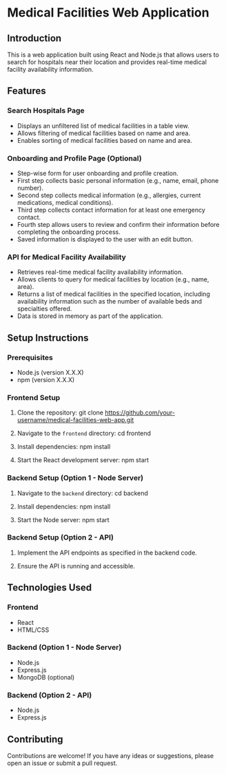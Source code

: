 # Medical Facilities Web Application

## Introduction
This is a web application built using React and Node.js that allows users to search for hospitals near their location and provides real-time medical facility availability information.

## Features

### Search Hospitals Page
- Displays an unfiltered list of medical facilities in a table view.
- Allows filtering of medical facilities based on name and area.
- Enables sorting of medical facilities based on name and area.

### Onboarding and Profile Page (Optional)
- Step-wise form for user onboarding and profile creation.
- First step collects basic personal information (e.g., name, email, phone number).
- Second step collects medical information (e.g., allergies, current medications, medical conditions).
- Third step collects contact information for at least one emergency contact.
- Fourth step allows users to review and confirm their information before completing the onboarding process.
- Saved information is displayed to the user with an edit button.

### API for Medical Facility Availability
- Retrieves real-time medical facility availability information.
- Allows clients to query for medical facilities by location (e.g., name, area).
- Returns a list of medical facilities in the specified location, including availability information such as the number of available beds and specialties offered.
- Data is stored in memory as part of the application.

## Setup Instructions

### Prerequisites
- Node.js (version X.X.X)
- npm (version X.X.X)

### Frontend Setup
1. Clone the repository:
git clone https://github.com/your-username/medical-facilities-web-app.git

2. Navigate to the `frontend` directory:
cd frontend

3. Install dependencies:
npm install

4. Start the React development server:
npm start

### Backend Setup (Option 1 - Node Server)
1. Navigate to the `backend` directory:
cd backend

2. Install dependencies:
npm install

3. Start the Node server:
npm start

### Backend Setup (Option 2 - API)
1. Implement the API endpoints as specified in the backend code.

2. Ensure the API is running and accessible.

## Technologies Used

### Frontend
- React
- HTML/CSS

### Backend (Option 1 - Node Server)
- Node.js
- Express.js
- MongoDB (optional)

### Backend (Option 2 - API)
- Node.js
- Express.js

## Contributing

Contributions are welcome! If you have any ideas or suggestions, please open an issue or submit a pull request.

